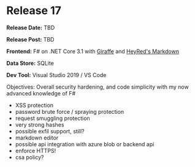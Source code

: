 # Release 17

__Release Date:__ TBD

__Release Post:__ TBD

__Frontend:__ F# on .NET Core 3.1 with [Giraffe](https://github.com/giraffe-fsharp) and [HeyRed's Markdown](https://github.com/hey-red/Markdown)

__Data Store:__ SQLite

__Dev Tool:__ Visual Studio 2019 / VS Code

Objectives: Overall security hardening, and code simplicity with my now advanced knowledge of F#

- XSS protection
- password brute force / spraying protection
- request smuggling protection
- very strong hashes
- possible exfil support, still?
- markdown editor
- possible api integration with azure blob or backend api
- enforce HTTPS!
- csa policy?

